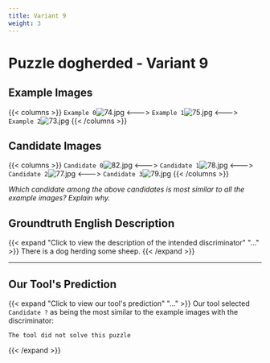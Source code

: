 ```yaml
---
title: Variant 9
weight: 3
---
```


# Puzzle dogherded - Variant 9

## Example Images
{{< columns >}}
`Example 0`![74.jpg](/natscene_data/images/74.jpg)
<--->
`Example 1`![75.jpg](/natscene_data/images/75.jpg)
<--->
`Example 2`![73.jpg](/natscene_data/images/73.jpg)
{{< /columns >}}

## Candidate Images
{{< columns >}}
`Candidate 0`![82.jpg](/natscene_data/images/82.jpg)
<--->
`Candidate 1`![78.jpg](/natscene_data/images/78.jpg)
<--->
`Candidate 2`![77.jpg](/natscene_data/images/77.jpg)
<--->
`Candidate 3`![79.jpg](/natscene_data/images/79.jpg)
{{< /columns >}}

*Which candidate among the above candidates is most similar to all the example images? Explain why.*

## Groundtruth English Description

{{< expand "Click to view the description of the intended discriminator" "..." >}}
There is a dog herding some sheep.
{{< /expand >}}

---



## Our Tool's Prediction

{{< expand "Click to view our tool's prediction" "..." >}}
Our tool selected `Candidate ?` as being the most similar to the example images with the discriminator:
```plaintext
The tool did not solve this puzzle
```
{{< /expand >}}
